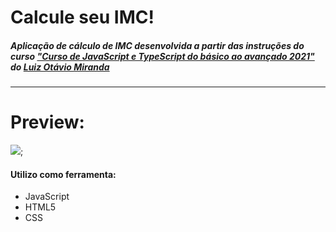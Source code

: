 # Calcule seu IMC!

##### Aplicação de cálculo de IMC desenvolvida a partir das instruções do curso ["Curso de JavaScript e TypeScript do básico ao avançado 2021"](https://www.udemy.com/course/curso-de-javascript-moderno-do-basico-ao-avancado/) do [Luiz Otávio Miranda](https://github.com/luizomf)

---
# Preview:
![](https://www.screencast.com/users/BernardoVeras/folders/Capture/media/b7d57579-0cf6-4520-8ab8-db08dfa89dc8/embed);

#### Utilizo como ferramenta:
- JavaScript
- HTML5
- CSS

